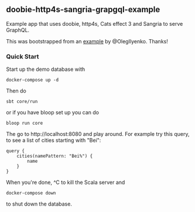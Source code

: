 ## doobie-http4s-sangria-grapgql-example

Example app that uses doobie, http4s, Cats effect 3 and Sangria to serve GraphQL.

This was bootstrapped from an [example](https://github.com/OlegIlyenko/sangria-http4s-graalvm-example) by @OlegIlyenko. Thanks!

### Quick Start

Start up the demo database with

    docker-compose up -d

Then do

    sbt core/run

or if you have bloop set up you can do

    bloop run core

The go to http://localhost:8080 and play around.
For example try this query, to see a list of cities starting with "Bei":

    query {
        cities(namePattern: "Bei%") {
            name
        }
    }

When you're done, ^C to kill the Scala server and

    docker-compose down

to shut down the database.
